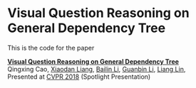 # Visual Question Reasoning on General Dependency Tree

This is the code for the paper

 **<a href="https://arxiv.org/abs/1804.00105">Visual Question Reasoning on General Dependency Tree</a>**
 <br>
Qingxing Cao,
 <a href='https://www.cs.cmu.edu/~xiaodan1/'>Xiaodan Liang</a>,
 <a href='https://bezorro.github.io/'>Bailin Li</a>,
 <a href='https://sites.google.com/site/ligb86/home/'>Guanbin Li</a>,
 <a href='http://www.linliang.net/'>Liang Lin</a>,
 <br>
 Presented at [CVPR 2018](http://cvpr2018.thecvf.com/) (Spotlight Presentation)
 
